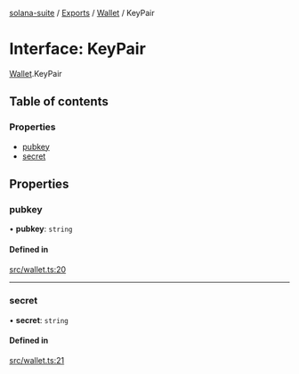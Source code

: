[solana-suite](../README.md) / [Exports](../modules.md) / [Wallet](../modules/Wallet.md) / KeyPair

# Interface: KeyPair

[Wallet](../modules/Wallet.md).KeyPair

## Table of contents

### Properties

- [pubkey](Wallet.KeyPair.md#pubkey)
- [secret](Wallet.KeyPair.md#secret)

## Properties

### pubkey

• **pubkey**: `string`

#### Defined in

[src/wallet.ts:20](https://github.com/fukaoi/solana-suite/blob/6dc9bbe/src/wallet.ts#L20)

___

### secret

• **secret**: `string`

#### Defined in

[src/wallet.ts:21](https://github.com/fukaoi/solana-suite/blob/6dc9bbe/src/wallet.ts#L21)
